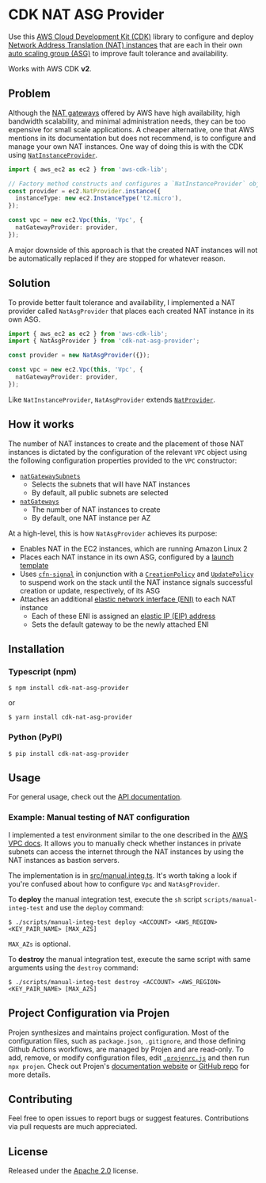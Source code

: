# CDK NAT ASG Provider

Use this [AWS Cloud Development Kit (CDK)](https://docs.aws.amazon.com/cdk/v2/guide/home.html) library to configure and deploy [Network Address Translation (NAT) instances](https://docs.aws.amazon.com/vpc/latest/userguide/VPC_NAT_Instance.html) that are each in their own [auto scaling group (ASG)](https://docs.aws.amazon.com/autoscaling/ec2/userguide/auto-scaling-groups.html) to improve fault tolerance and availability.

Works with AWS CDK <strong>v2</strong>.

## Problem

Although the [NAT gateways](https://docs.aws.amazon.com/vpc/latest/userguide/vpc-nat-gateway.html) offered by AWS have high availability, high bandwidth scalability, and minimal administration needs, they can be too expensive for small scale applications. A cheaper alternative, one that AWS mentions in its documentation but does not recommend, is to configure and manage your own NAT instances. One way of doing this is with the CDK using [`NatInstanceProvider`](https://docs.aws.amazon.com/cdk/api/v2/docs/aws-cdk-lib.aws_ec2.NatInstanceProvider.html).

```typescript
import { aws_ec2 as ec2 } from 'aws-cdk-lib';

// Factory method constructs and configures a `NatInstanceProvider` object
const provider = ec2.NatProvider.instance({
  instanceType: new ec2.InstanceType('t2.micro'),
});

const vpc = new ec2.Vpc(this, 'Vpc', {
  natGatewayProvider: provider,
});
```

A major downside of this approach is that the created NAT instances will not be automatically replaced if they are stopped for whatever reason.

## Solution

To provide better fault tolerance and availability, I implemented a NAT provider called `NatAsgProvider` that places each created NAT instance in its own ASG.

```typescript
import { aws_ec2 as ec2 } from 'aws-cdk-lib';
import { NatAsgProvider } from 'cdk-nat-asg-provider';

const provider = new NatAsgProvider({});

const vpc = new ec2.Vpc(this, 'Vpc', {
  natGatewayProvider: provider,
});
```

Like `NatInstanceProvider`, `NatAsgProvider` extends [`NatProvider`](https://docs.aws.amazon.com/cdk/api/v2/docs/aws-cdk-lib.aws_ec2.NatProvider.html).

## How it works

The number of NAT instances to create and the placement of those NAT instances is dictated by the configuration of the relevant `VPC` object using the following configuration properties provided to the `VPC` constructor:

- [`natGatewaySubnets`](https://docs.aws.amazon.com/cdk/api/v2/docs/aws-cdk-lib.aws_ec2.Vpc.html#natgatewaysubnets)
  - Selects the subnets that will have NAT instances
  - By default, all public subnets are selected
- [`natGateways`](https://docs.aws.amazon.com/cdk/api/v2/docs/aws-cdk-lib.aws_ec2.Vpc.html#natgateways)
  - The number of NAT instances to create
  - By default, one NAT instance per AZ

At a high-level, this is how `NatAsgProvider` achieves its purpose:
- Enables NAT in the EC2 instances, which are running Amazon Linux 2
- Places each NAT instance in its own ASG, configured by a [launch template](https://docs.aws.amazon.com/autoscaling/ec2/userguide/launch-templates.html)
- Uses [`cfn-signal`](https://docs.aws.amazon.com/AWSCloudFormation/latest/UserGuide/cfn-signal.html) in conjunction with a [`CreationPolicy`](https://docs.aws.amazon.com/AWSCloudFormation/latest/UserGuide/aws-attribute-creationpolicy.html) and [`UpdatePolicy`](https://docs.aws.amazon.com/AWSCloudFormation/latest/UserGuide/aws-attribute-updatepolicy.html) to suspend work on the stack until the NAT instance signals successful creation or update, respectively, of its ASG
- Attaches an additional [elastic network interface (ENI)](https://docs.aws.amazon.com/AWSEC2/latest/UserGuide/using-eni.html) to each NAT instance
  - Each of these ENI is assigned an [elastic IP (EIP) address](https://docs.aws.amazon.com/AWSEC2/latest/UserGuide/elastic-ip-addresses-eip.html)
  - Sets the default gateway to be the newly attached ENI

## Installation

### Typescript (npm)
```shell
$ npm install cdk-nat-asg-provider
```
or
```shell
$ yarn install cdk-nat-asg-provider
```

### Python (PyPI)
```shell
$ pip install cdk-nat-asg-provider
```

## Usage

For general usage, check out the [API documentation](API.md).

### Example: Manual testing of NAT configuration

I implemented a test environment similar to the one described in the [AWS VPC docs](https://docs.aws.amazon.com/vpc/latest/userguide/VPC_NAT_Instance.html#nat-test-configuration). It allows you to manually check whether instances in private subnets can access the internet through the NAT instances by using the NAT instances as bastion servers. 

The implementation is in [src/manual.integ.ts](src/manual.integ.ts). It's worth taking a look if you're confused about how to configure `Vpc` and `NatAsgProvider`.

To **deploy** the manual integration test, execute the `sh` script `scripts/manual-integ-test` and use the `deploy` command:

```shell
$ ./scripts/manual-integ-test deploy <ACCOUNT> <AWS_REGION> <KEY_PAIR_NAME> [MAX_AZS]
```
`MAX_AZs` is optional.

To **destroy** the manual integration test, execute the same script with same arguments using the `destroy` command:

```shell
$ ./scripts/manual-integ-test destroy <ACCOUNT> <AWS_REGION> <KEY_PAIR_NAME> [MAX_AZS]
```

## Project Configuration via Projen

Projen synthesizes and maintains project configuration. Most of the configuration files, such as `package.json`, `.gitignore`, and those defining Github Actions workflows, are managed by Projen and are read-only. To add, remove, or modify configuration files, edit [`.projenrc.js`](.projenrc.js) and then run `npx projen`. Check out Projen's [documentation website](https://projen.io) or [GitHub repo](https://github.com/projen/projen) for more details.

## Contributing

Feel free to open issues to report bugs or suggest features. Contributions via pull requests are much appreciated.

## License
Released under the [Apache 2.0](LICENSE) license.